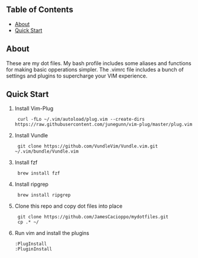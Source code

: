 ## Table of Contents

- [About](#about)
- [Quick Start](#quick-start)

## About

These are my dot files.  My bash profile includes some aliases and functions for
making basic opperations simpler.  The .vimrc file includes a bunch of settings
and plugins to supercharge your VIM experience. 

## Quick Start

1. Install Vim-Plug

    ` curl -fLo ~/.vim/autoload/plug.vim --create-dirs https://raw.githubusercontent.com/junegunn/vim-plug/master/plug.vim`

2. Install Vundle

    ` git clone https://github.com/VundleVim/Vundle.vim.git ~/.vim/bundle/Vundle.vim`

3. Install fzf

    ` brew install fzf`

4. Install ripgrep

    ` brew install ripgrep`

5. Clone this repo and copy dot files into place

    ```
     git clone https://github.com/JamesCacioppo/mydotfiles.git
     cp .* ~/
    ```

6. Run vim and install the plugins

    ```
    :PlugInstall
    :PluginInstall
    ```

